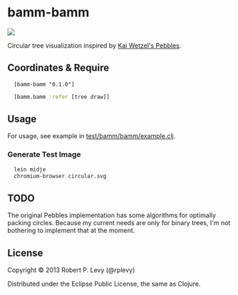 # bamm-bamm

<img src="https://raw.github.com/rplevy/bamm-bamm/master/circular.png">

Circular tree visualization inspired by [Kai Wetzel's Pebbles](http://lip.sourceforge.net/ctreemap.html).

## Coordinates & Require

```
  [bamm-bamm "0.1.0"]
```

```clojure
  [bamm.bamm :refer [tree draw]]
```

## Usage

For usage, see example in [test/bamm/bamm/example.clj](https://github.com/rplevy/bamm-bamm/blob/master/test/bamm/bamm/example.clj).

### Generate Test Image

```sh
  lein midje
  chromium-browser circular.svg
```

## TODO

The original Pebbles implementation has some algorithms for optimally packing
circles. Because my current needs are only for binary trees, I'm not bothering
to implement that at the moment.

## License

Copyright © 2013 Robert P. Levy (@rplevy)

Distributed under the Eclipse Public License, the same as Clojure.
